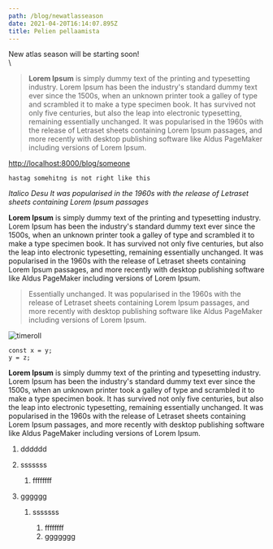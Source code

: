 ```yaml
---
path: /blog/newatlasseason
date: 2021-04-20T16:14:07.895Z
title: Pelien pellaamista
---
```

New atlas season will be starting soon! \
\

<!--StartFragment-->

> **Lorem Ipsum** is simply dummy text of the printing and typesetting industry. Lorem Ipsum has been the industry's standard dummy text ever since the 1500s, when an unknown printer took a galley of type and scrambled it to make a type specimen book. It has survived not only five centuries, but also the leap into electronic typesetting, remaining essentially unchanged. It was popularised in the 1960s with the release of Letraset sheets containing Lorem Ipsum passages, and more recently with desktop publishing software like Aldus PageMaker including versions of Lorem Ipsum.

<!--EndFragment-->

<http://localhost:8000/blog/someone>

`hastag somehitng is not right like this`

*Italico Desu  It was popularised in the 1960s with the release of Letraset sheets containing Lorem Ipsum passages*

**Lorem Ipsum** is simply dummy text of the printing and typesetting industry. Lorem Ipsum has been the industry's standard dummy text ever since the 1500s, when an unknown printer took a galley of type and scrambled it to make a type specimen book. It has survived not only five centuries, but also the leap into electronic typesetting, remaining essentially unchanged. It was popularised in the 1960s with the release of Letraset sheets containing Lorem Ipsum passages, and more recently with desktop publishing software like Aldus PageMaker including versions of Lorem Ipsum.

> Essentially unchanged. It was popularised in the 1960s with the release of Letraset sheets containing Lorem Ipsum passages, and more recently with desktop publishing software like Aldus PageMaker including versions of Lorem Ipsum.

![timeroll](http://localhost:8000/assets/timeroll.png "TimeRolling")

```
const x = y; 
y = z;
```

**Lorem Ipsum** is simply dummy text of the printing and typesetting industry. Lorem Ipsum has been the industry's standard dummy text ever since the 1500s, when an unknown printer took a galley of type and scrambled it to make a type specimen book. It has survived not only five centuries, but also the leap into electronic typesetting, remaining essentially unchanged. It was popularised in the 1960s with the release of Letraset sheets containing Lorem Ipsum passages, and more recently with desktop publishing software like Aldus PageMaker including versions of Lorem Ipsum.

1. dddddd
2. sssssss

   1. ffffffff
3. gggggg

   1. sssssss

      1. ffffffff
      2. ggggggg